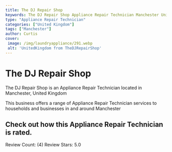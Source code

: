 ```yaml
---
title: The DJ Repair Shop
keywords: The DJ Repair Shop Appliance Repair Technician Manchester United Kingdom 
type: "Appliance Repair Technician"
categories: ["United Kingdom"]
tags: ["Manchester"]
author: Curtis
cover:
 image: /img/laundryappliance/291.webp
 alt: 'UnitedKingdom from TheDJRepairShop'
---
```


# The DJ Repair Shop
The DJ Repair Shop is an Appliance Repair Technician located in Manchester, United Kingdom

This business offers a range of Appliance Repair Technician services to households and businesses in and around Manchester

## Check out how this Appliance Repair Technician is rated.
Review Count: (4)
Review Stars: 5.0
